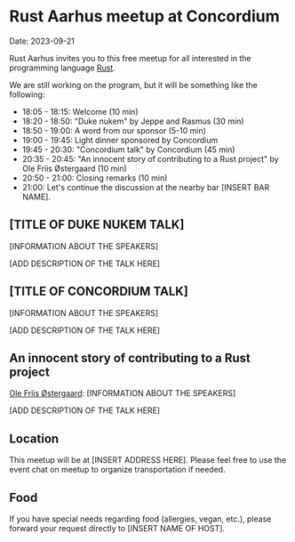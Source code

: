 # Rust Aarhus meetup at Concordium
Date: 2023-09-21

Rust Aarhus invites you to this free meetup for all interested in the programming language [Rust].

We are still working on the program, but it will be something like the following:

- 18:05 - 18:15: Welcome (10 min)
- 18:20 - 18:50: "Duke nukem" by Jeppe and Rasmus (30 min)
- 18:50 - 19:00: A word from our sponsor (5-10 min)
- 19:00 - 19:45: Light dinner sponsored by Concordium
- 19:45 - 20:30: "Concordium talk" by Concordium (45 min)
- 20:35 - 20:45: "An innocent story of contributing to a Rust project" by Ole Friis Østergaard (10 min)
- 20:50 - 21:00: Closing remarks (10 min)
- 21:00: Let's continue the discussion at the nearby bar [INSERT BAR NAME].

## [TITLE OF DUKE NUKEM TALK]
[INFORMATION ABOUT THE SPEAKERS]

[ADD DESCRIPTION OF THE TALK HERE]

## [TITLE OF CONCORDIUM TALK]
[INFORMATION ABOUT THE SPEAKERS]

[ADD DESCRIPTION OF THE TALK HERE]

## An innocent story of contributing to a Rust project
[Ole Friis Østergaard][ofo]: [INFORMATION ABOUT THE SPEAKERS]

[ADD DESCRIPTION OF THE TALK HERE]

## Location
This meetup will be at [INSERT ADDRESS HERE]. Please feel free to use the event chat on meetup to organize transportation if needed.

## Food
If you have special needs regarding food (allergies, vegan, etc.), please forward your request directly to [INSERT NAME OF HOST].


[rust]: https://www.rust-lang.org/
[ofo]: https://www.linkedin.com/in/ole-friis-%C3%B8stergaard-5827691/
